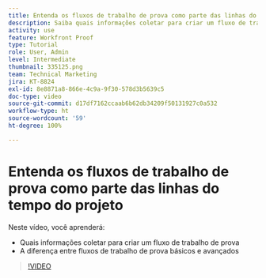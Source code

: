 ```yaml
---
title: Entenda os fluxos de trabalho de prova como parte das linhas do tempo do projeto
description: Saiba quais informações coletar para criar um fluxo de trabalho de prova e entenda a diferença entre fluxos de trabalho de prova básicos e avançados no  [!DNL  Workfront].
activity: use
feature: Workfront Proof
type: Tutorial
role: User, Admin
level: Intermediate
thumbnail: 335125.png
team: Technical Marketing
jira: KT-8824
exl-id: 8e8871a8-866e-4c9a-9f30-578d3b5639c5
doc-type: video
source-git-commit: d17df7162ccaab6b62db34209f50131927c0a532
workflow-type: ht
source-wordcount: '59'
ht-degree: 100%

---
```


# Entenda os fluxos de trabalho de prova como parte das linhas do tempo do projeto

Neste vídeo, você aprenderá:

* Quais informações coletar para criar um fluxo de trabalho de prova
* A diferença entre fluxos de trabalho de prova básicos e avançados

>[!VIDEO](https://video.tv.adobe.com/v/335125/?quality=12&learn=on&enablevpops)



